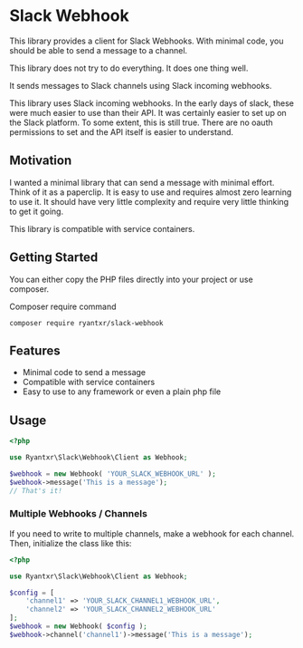 # Slack Webhook

This library provides a client for Slack Webhooks. With minimal code, you should be able to send a message to a  channel.

This library does not try to do everything. It does one thing well.

It sends messages to Slack channels using Slack incoming webhooks.

This library uses Slack incoming webhooks. In the early days of slack, these were much easier to use than their API.
It was certainly easier to set up on the Slack platform. To some extent, this is still true.
There are no oauth permissions to set and the API itself is easier to understand.

## Motivation

I wanted a minimal library that can send a message with minimal effort.
Think of it as a paperclip. It is easy to use and requires almost zero learning to use it.
It should have very little complexity and require very little thinking to get it going.

This library is compatible with service containers.

## Getting Started

You can either copy the PHP files directly into your project or use composer.

Composer require command

`composer require ryantxr/slack-webhook`

## Features

* Minimal code to send a message
* Compatible with service containers
* Easy to use to any framework or even a plain php file

## Usage

```php
<?php

use Ryantxr\Slack\Webhook\Client as Webhook;

$webhook = new Webhook( 'YOUR_SLACK_WEBHOOK_URL' );
$webhook->message('This is a message');
// That's it!
```

### Multiple Webhooks / Channels

If you need to write to multiple channels, make a webhook for each channel.
Then, initialize the class like this:

```php
<?php

use Ryantxr\Slack\Webhook\Client as Webhook;

$config = [
    'channel1' => 'YOUR_SLACK_CHANNEL1_WEBHOOK_URL',
    'channel2' => 'YOUR_SLACK_CHANNEL2_WEBHOOK_URL'
];
$webhook = new Webhook( $config );
$webhook->channel('channel1')->message('This is a message');
```

